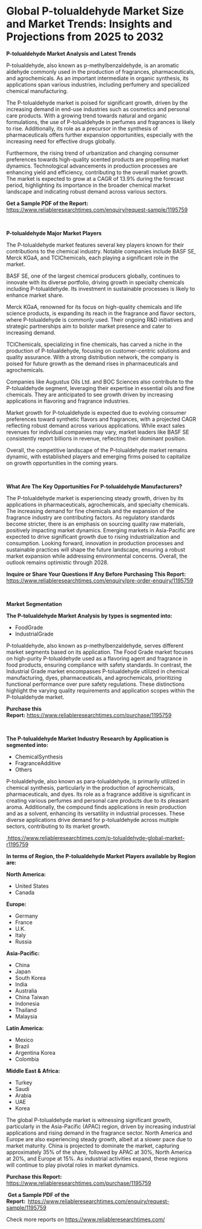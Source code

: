 <p><h1>Global P-tolualdehyde Market Size and Market Trends: Insights and Projections from 2025 to 2032</h1></p><p><strong>P-tolualdehyde Market Analysis and Latest Trends</strong></p>
<p><p>P-tolualdehyde, also known as p-methylbenzaldehyde, is an aromatic aldehyde commonly used in the production of fragrances, pharmaceuticals, and agrochemicals. As an important intermediate in organic synthesis, its applications span various industries, including perfumery and specialized chemical manufacturing.</p><p>The P-tolualdehyde market is poised for significant growth, driven by the increasing demand in end-use industries such as cosmetics and personal care products. With a growing trend towards natural and organic formulations, the use of P-tolualdehyde in perfumes and fragrances is likely to rise. Additionally, its role as a precursor in the synthesis of pharmaceuticals offers further expansion opportunities, especially with the increasing need for effective drugs globally.</p><p>Furthermore, the rising trend of urbanization and changing consumer preferences towards high-quality scented products are propelling market dynamics. Technological advancements in production processes are enhancing yield and efficiency, contributing to the overall market growth. The market is expected to grow at a CAGR of 13.9% during the forecast period, highlighting its importance in the broader chemical market landscape and indicating robust demand across various sectors.</p></p>
<p><strong>Get a Sample PDF of the Report:&nbsp;</strong> <a href="https://www.reliableresearchtimes.com/enquiry/request-sample/1195759?utm_campaign=2201&utm_medium=2&utm_source=Github&utm_content=ia&utm_term=22032025&utm_id=p-tolualdehyde">https://www.reliableresearchtimes.com/enquiry/request-sample/1195759</a></p>
<p>&nbsp;</p>
<p><strong>P-tolualdehyde Major Market Players</strong></p>
<p><p>The P-tolualdehyde market features several key players known for their contributions to the chemical industry. Notable companies include BASF SE, Merck KGaA, and TCIChemicals, each playing a significant role in the market.</p><p>BASF SE, one of the largest chemical producers globally, continues to innovate with its diverse portfolio, driving growth in specialty chemicals including P-tolualdehyde. Its investment in sustainable processes is likely to enhance market share.</p><p>Merck KGaA, renowned for its focus on high-quality chemicals and life science products, is expanding its reach in the fragrance and flavor sectors, where P-tolualdehyde is commonly used. Their ongoing R&D initiatives and strategic partnerships aim to bolster market presence and cater to increasing demand.</p><p>TCIChemicals, specializing in fine chemicals, has carved a niche in the production of P-tolualdehyde, focusing on customer-centric solutions and quality assurance. With a strong distribution network, the company is poised for future growth as the demand rises in pharmaceuticals and agrochemicals.</p><p>Companies like Augustus Oils Ltd. and BOC Sciences also contribute to the P-tolualdehyde segment, leveraging their expertise in essential oils and fine chemicals. They are anticipated to see growth driven by increasing applications in flavoring and fragrance industries.</p><p>Market growth for P-tolualdehyde is expected due to evolving consumer preferences toward synthetic flavors and fragrances, with a projected CAGR reflecting robust demand across various applications. While exact sales revenues for individual companies may vary, market leaders like BASF SE consistently report billions in revenue, reflecting their dominant position.</p><p>Overall, the competitive landscape of the P-tolualdehyde market remains dynamic, with established players and emerging firms poised to capitalize on growth opportunities in the coming years.</p></p>
<p>&nbsp;</p>
<p><strong>What Are The Key Opportunities For P-tolualdehyde Manufacturers?</strong></p>
<p><p>The P-tolualdehyde market is experiencing steady growth, driven by its applications in pharmaceuticals, agrochemicals, and specialty chemicals. The increasing demand for fine chemicals and the expansion of the fragrance industry are contributing factors. As regulatory standards become stricter, there is an emphasis on sourcing quality raw materials, positively impacting market dynamics. Emerging markets in Asia-Pacific are expected to drive significant growth due to rising industrialization and consumption. Looking forward, innovation in production processes and sustainable practices will shape the future landscape, ensuring a robust market expansion while addressing environmental concerns. Overall, the outlook remains optimistic through 2028.</p></p>
<p><strong>Inquire or Share Your Questions If Any Before Purchasing This Report:</strong> <a href="https://www.reliableresearchtimes.com/enquiry/pre-order-enquiry/1195759?utm_campaign=2201&utm_medium=2&utm_source=Github&utm_content=ia&utm_term=22032025&utm_id=p-tolualdehyde">https://www.reliableresearchtimes.com/enquiry/pre-order-enquiry/1195759</a></p>
<p>&nbsp;</p>
<p><strong>Market Segmentation</strong></p>
<p><strong>The P-tolualdehyde Market Analysis by types is segmented into:</strong></p>
<p><ul><li>FoodGrade</li><li>IndustrialGrade</li></ul></p>
<p><p>P-tolualdehyde, also known as p-methylbenzaldehyde, serves different market segments based on its application. The Food Grade market focuses on high-purity P-tolualdehyde used as a flavoring agent and fragrance in food products, ensuring compliance with safety standards. In contrast, the Industrial Grade market encompasses P-tolualdehyde utilized in chemical manufacturing, dyes, pharmaceuticals, and agrochemicals, prioritizing functional performance over pure safety regulations. These distinctions highlight the varying quality requirements and application scopes within the P-tolualdehyde market.</p></p>
<p><strong>Purchase this Report:&nbsp;</strong><a href="https://www.reliableresearchtimes.com/purchase/1195759?utm_campaign=2201&utm_medium=2&utm_source=Github&utm_content=ia&utm_term=22032025&utm_id=p-tolualdehyde">https://www.reliableresearchtimes.com/purchase/1195759</a></p>
<p>&nbsp;</p>
<p><strong>The P-tolualdehyde Market Industry Research by Application is segmented into:</strong></p>
<p><ul><li>ChemicalSynthesis</li><li>FragranceAdditive</li><li>Others</li></ul></p>
<p><p>P-tolualdehyde, also known as para-tolualdehyde, is primarily utilized in chemical synthesis, particularly in the production of agrochemicals, pharmaceuticals, and dyes. Its role as a fragrance additive is significant in creating various perfumes and personal care products due to its pleasant aroma. Additionally, the compound finds applications in resin production and as a solvent, enhancing its versatility in industrial processes. These diverse applications drive demand for p-tolualdehyde across multiple sectors, contributing to its market growth.</p></p>
<p><a href="https://www.reliableresearchtimes.com/p-tolualdehyde-global-market-r1195759?utm_campaign=2201&utm_medium=2&utm_source=Github&utm_content=ia&utm_term=22032025&utm_id=p-tolualdehyde">&nbsp;https://www.reliableresearchtimes.com/p-tolualdehyde-global-market-r1195759</a></p>
<p><strong>In terms of Region, the P-tolualdehyde Market Players available by Region are:</strong></p>
<p>
    <p> <strong> North America: </strong>
        <ul>
            <li>United States</li>
            <li>Canada</li>
        </ul>
        </p> 
    <p> <strong> Europe: </strong>
        <ul>
            <li>Germany</li>
            <li>France</li>
            <li>U.K.</li>
            <li>Italy</li>
            <li>Russia</li>
        </ul>
        </p> 
    <p> <strong> Asia-Pacific: </strong>
        <ul>
            <li>China</li>
            <li>Japan</li>
            <li>South Korea</li>
            <li>India</li>
            <li>Australia</li>
            <li>China Taiwan</li>
            <li>Indonesia</li>
            <li>Thailand</li>
            <li>Malaysia</li>
        </ul>
        </p> 
    <p> <strong> Latin America: </strong>
        <ul>
            <li>Mexico</li>
            <li>Brazil</li>
            <li>Argentina Korea</li>
            <li>Colombia</li>
        </ul>
        </p> 
    <p> <strong> Middle East & Africa: </strong>
        <ul>
            <li>Turkey</li>
            <li>Saudi</li>
            <li>Arabia</li>
            <li>UAE</li>
            <li>Korea</li>
        </ul>
    </p>
    </p>
<p><p>The global P-tolualdehyde market is witnessing significant growth, particularly in the Asia-Pacific (APAC) region, driven by increasing industrial applications and rising demand in the fragrance sector. North America and Europe are also experiencing steady growth, albeit at a slower pace due to market maturity. China is projected to dominate the market, capturing approximately 35% of the share, followed by APAC at 30%, North America at 20%, and Europe at 15%. As industrial activities expand, these regions will continue to play pivotal roles in market dynamics.</p></p>
<p><strong>Purchase this Report: </strong><a href="https://www.reliableresearchtimes.com/purchase/1195759?utm_campaign=2201&utm_medium=2&utm_source=Github&utm_content=ia&utm_term=22032025&utm_id=p-tolualdehyde">https://www.reliableresearchtimes.com/purchase/1195759</a></p>
<p>&nbsp;<strong>Get a Sample PDF of the Report:&nbsp;&nbsp;</strong><a href="https://www.reliableresearchtimes.com/enquiry/request-sample/1195759?utm_campaign=2201&utm_medium=2&utm_source=Github&utm_content=ia&utm_term=22032025&utm_id=p-tolualdehyde">https://www.reliableresearchtimes.com/enquiry/request-sample/1195759</a></p>
<p><strong></strong></p>
<p>Check more reports on <a href="https://www.reliableresearchtimes.com/?utm_campaign=2201&utm_medium=2&utm_source=Github&utm_content=ia&utm_term=22032025&utm_id=p-tolualdehyde">https://www.reliableresearchtimes.com/</a></p>